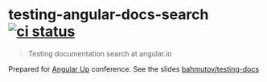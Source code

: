 # testing-angular-docs-search [![ci status][ci image]][ci url]
> Testing documentation search at angular.io

Prepared for [Angular Up](https://angular-up.com/) conference. See the slides [bahmutov/testing-docs](https://slides.com/bahmutov/testing-docs)

[ci image]: https://github.com/bahmutov/testing-angular-docs-search/workflows/ci/badge.svg?branch=main
[ci url]: https://github.com/bahmutov/testing-angular-docs-search/actions
